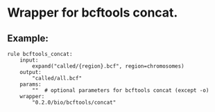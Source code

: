 # Wrapper for bcftools concat.

## Example:

```
rule bcftools_concat:
    input:
        expand("called/{region}.bcf", region=chromosomes)
    output:
        "called/all.bcf"
    params:
        ""  # optional parameters for bcftools concat (except -o)
    wrapper:
        "0.2.0/bio/bcftools/concat"
```
